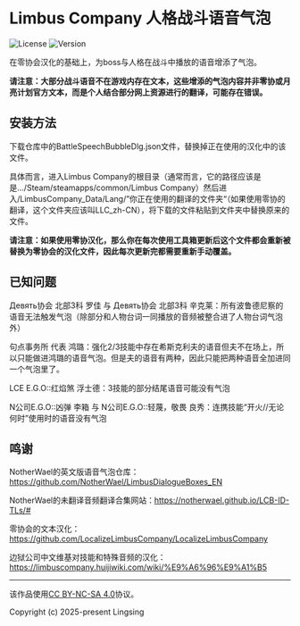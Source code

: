 # Limbus Company 人格战斗语音气泡

![License](https://img.shields.io/badge/License-CC%20BY--NC--SA%204.0-green) ![Version](https://img.shields.io/badge/Version-2025100901-blue)

在零协会汉化的基础上，为boss与人格在战斗中播放的语音增添了气泡。

**请注意：大部分战斗语音不在游戏内存在文本，这些增添的气泡内容并非零协或月亮计划官方文本，而是个人结合部分网上资源进行的翻译，可能存在错误。**

## 安装方法

下载仓库中的BattleSpeechBubbleDlg.json文件，替换掉正在使用的汉化中的该文件。

具体而言，进入Limbus Company的根目录（通常而言，它的路径应该是是.../Steam/steamapps/common/Limbus Company）然后进入/LimbusCompany_Data/Lang/”你正在使用的翻译的文件夹“（如果使用零协的翻译，这个文件夹应该叫LLC_zh-CN），将下载的文件粘贴到文件夹中替换原来的文件。

**请注意：如果使用零协汉化，那么你在每次使用工具箱更新后这个文件都会重新被替换为零协会的汉化文件，因此每次更新完都需要重新手动覆盖。**

## 已知问题

Девять协会 北部3科 罗佳 与 Девять协会 北部3科 辛克莱：所有波鲁德尼察的语音无法触发气泡（除部分和人物台词一同播放的音频被整合进了人物台词气泡外）

句点事务所 代表 鸿璐：强化2/3技能中存在希斯克利夫的语音但夫不在场上，所以只能做进鸿璐的语音气泡。但是夫的语音有两种，因此只能把两种语音全加进同一个气泡里了。

LCE E.G.O::红焰煞 浮士德：3技能的部分结尾语音可能没有气泡

N公司E.G.O::凶弹 李箱 与 N公司E.G.O::轻蔑，敬畏 良秀：连携技能“开火//无论何时”使用时的语音没有气泡

## 鸣谢

NotherWael的英文版语音气泡仓库：https://github.com/NotherWael/LimbusDialogueBoxes_EN

NotherWael的未翻译音频翻译合集网站：https://notherwael.github.io/LCB-ID-TLs/#

零协会的文本汉化：https://github.com/LocalizeLimbusCompany/LocalizeLimbusCompany

边狱公司中文维基对技能和特殊音频的汉化：https://limbuscompany.huijiwiki.com/wiki/%E9%A6%96%E9%A1%B5

---

该作品使用[CC BY-NC-SA 4.0](https://creativecommons.org/licenses/by-nc-sa/4.0/)协议。

Copyright (c) 2025-present Lingsing